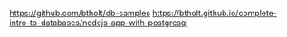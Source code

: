 https://github.com/btholt/db-samples
https://btholt.github.io/complete-intro-to-databases/nodejs-app-with-postgresql